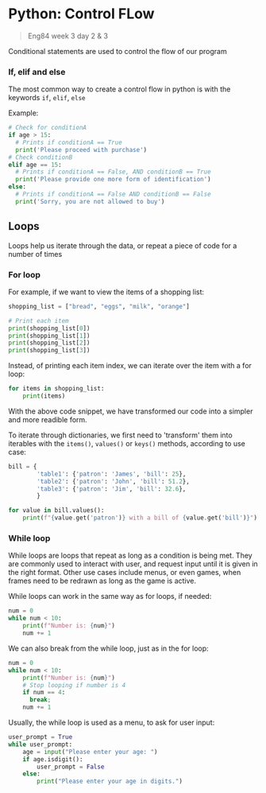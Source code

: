 # Python: Control FLow
> Eng84 week 3 day 2 & 3

Conditional statements are used to control the flow of our program

### If, elif and else

The most common way to create a control flow in python is with the keywords `if`, `elif`, `else`

Example:

```python
# Check for conditionA
if age > 15:
  # Prints if conditionA == True
  print('Please proceed with purchase')
# Check conditionB
elif age == 15:
  # Prints if conditionA == False, AND conditionB == True
  print('Please provide one more form of identification')
else:
  # Prints if conditionA == False AND conditionB == False
  print('Sorry, you are not allowed to buy')
```


## Loops
Loops help us iterate through the data, or repeat a piece of code for a number of times

### For loop

For example, if we want to view the items of a shopping list:
```python
shopping_list = ["bread", "eggs", "milk", "orange"]

# Print each item
print(shopping_list[0])
print(shopping_list[1])
print(shopping_list[2])
print(shopping_list[3])
```
Instead, of printing each item index, we can iterate over the item with a for loop:
```python
for items in shopping_list:
    print(items)
```
With the above code snippet, we have transformed our code into a simpler and more readible form.

To iterate through dictionaries, we first need to 'transform' them into iterables with the `items()`, `values()` or `keys()` methods, according to use case:

```python
bill = {
        'table1': {'patron': 'James', 'bill': 25},
        'table2': {'patron': 'John', 'bill': 51.2},
        'table3': {'patron': 'Jim', 'bill': 32.6},
        }

for value in bill.values():
    print(f"{value.get('patron')} with a bill of {value.get('bill')}")
```

### While loop
While loops are loops that repeat as long as a condition is being met.
They are commonly used to interact with user, and request input until it is given in the right format. Other use cases include
menus, or even games, when frames need to be redrawn as long as the game is active.

While loops can work in the same way as for loops, if needed:
```python
num = 0
while num < 10:
    print(f"Number is: {num}")
    num += 1
```
We can also break from the while loop, just as in the for loop:
```python
num = 0
while num < 10:
    print(f"Number is: {num}")
    # Stop looping if number is 4
    if num == 4: 
      break;
    num += 1
```
Usually, the while loop is used as a menu, to ask for user input:
```python
user_prompt = True
while user_prompt:
    age = input("Please enter your age: ")
    if age.isdigit():
        user_prompt = False
    else:
        print("Please enter your age in digits.")
```
